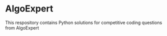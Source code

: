 # AlgoExpert

This respository contains Python solutions for competitive coding questions from AlgoExpert
